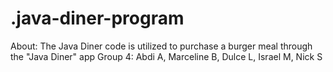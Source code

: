 # .java-diner-program
About: The Java Diner code is utilized to purchase a burger meal through the "Java Diner" app
Group 4: Abdi A, Marceline B, Dulce L, Israel M, Nick S
